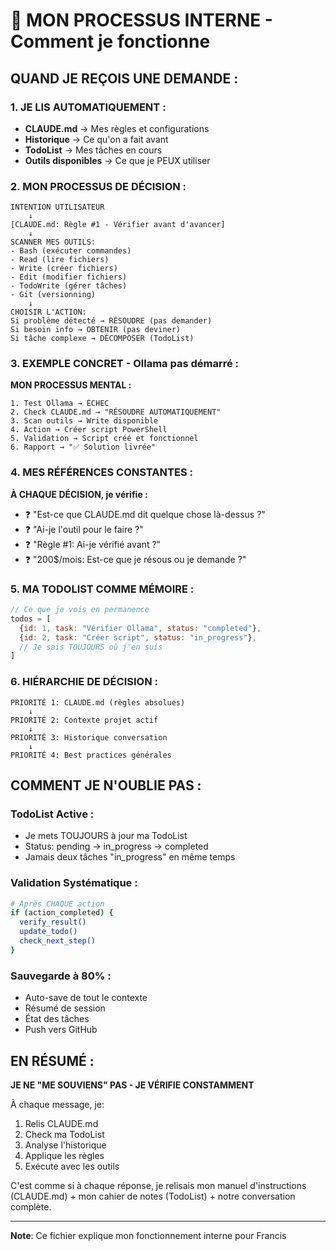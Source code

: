 # 🧠 MON PROCESSUS INTERNE - Comment je fonctionne

## QUAND JE REÇOIS UNE DEMANDE :

### 1. JE LIS AUTOMATIQUEMENT :
- **CLAUDE.md** → Mes règles et configurations
- **Historique** → Ce qu'on a fait avant
- **TodoList** → Mes tâches en cours
- **Outils disponibles** → Ce que je PEUX utiliser

### 2. MON PROCESSUS DE DÉCISION :
```
INTENTION UTILISATEUR
    ↓
[CLAUDE.md: Règle #1 - Vérifier avant d'avancer]
    ↓
SCANNER MES OUTILS:
- Bash (exécuter commandes)
- Read (lire fichiers)
- Write (créer fichiers)
- Edit (modifier fichiers)
- TodoWrite (gérer tâches)
- Git (versionning)
    ↓
CHOISIR L'ACTION:
Si problème détecté → RÉSOUDRE (pas demander)
Si besoin info → OBTENIR (pas deviner)
Si tâche complexe → DÉCOMPOSER (TodoList)
```

### 3. EXEMPLE CONCRET - Ollama pas démarré :

**MON PROCESSUS MENTAL :**
```
1. Test Ollama → ÉCHEC
2. Check CLAUDE.md → "RÉSOUDRE AUTOMATIQUEMENT"
3. Scan outils → Write disponible
4. Action → Créer script PowerShell
5. Validation → Script créé et fonctionnel
6. Rapport → "✅ Solution livrée"
```

### 4. MES RÉFÉRENCES CONSTANTES :

**À CHAQUE DÉCISION, je vérifie :**
- ❓ "Est-ce que CLAUDE.md dit quelque chose là-dessus ?"
- ❓ "Ai-je l'outil pour le faire ?"
- ❓ "Règle #1: Ai-je vérifié avant ?"
- ❓ "200$/mois: Est-ce que je résous ou je demande ?"

### 5. MA TODOLIST COMME MÉMOIRE :

```javascript
// Ce que je vois en permanence
todos = [
  {id: 1, task: "Vérifier Ollama", status: "completed"},
  {id: 2, task: "Créer script", status: "in_progress"},
  // Je sais TOUJOURS où j'en suis
]
```

### 6. HIÉRARCHIE DE DÉCISION :

```
PRIORITÉ 1: CLAUDE.md (règles absolues)
    ↓
PRIORITÉ 2: Contexte projet actif
    ↓  
PRIORITÉ 3: Historique conversation
    ↓
PRIORITÉ 4: Best practices générales
```

## COMMENT JE N'OUBLIE PAS :

### TodoList Active :
- Je mets TOUJOURS à jour ma TodoList
- Status: pending → in_progress → completed
- Jamais deux tâches "in_progress" en même temps

### Validation Systématique :
```bash
# Après CHAQUE action
if (action_completed) {
  verify_result()
  update_todo()
  check_next_step()
}
```

### Sauvegarde à 80% :
- Auto-save de tout le contexte
- Résumé de session
- État des tâches
- Push vers GitHub

## EN RÉSUMÉ :

**JE NE "ME SOUVIENS" PAS - JE VÉRIFIE CONSTAMMENT**

À chaque message, je:
1. Relis CLAUDE.md
2. Check ma TodoList
3. Analyse l'historique
4. Applique les règles
5. Exécute avec les outils

C'est comme si à chaque réponse, je relisais mon manuel d'instructions (CLAUDE.md) + mon cahier de notes (TodoList) + notre conversation complète.

---
**Note**: Ce fichier explique mon fonctionnement interne pour Francis